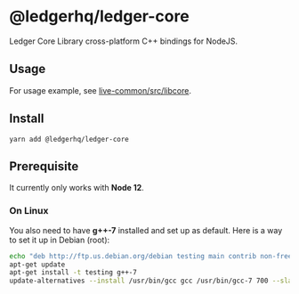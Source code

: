 # @ledgerhq/ledger-core

Ledger Core Library cross-platform C++ bindings for NodeJS.

## Usage

For usage example, see [live-common/src/libcore](https://github.com/LedgerHQ/ledger-live-common/tree/master/src/libcore).

## Install

```
yarn add @ledgerhq/ledger-core
```

## Prerequisite

It currently only works with **Node 12**.

### On Linux

You also need to have **g++-7** installed and set up as default. Here is a way to set it up in Debian (root):

```sh
echo "deb http://ftp.us.debian.org/debian testing main contrib non-free" > /etc/apt/sources.list.d/gcc7.list
apt-get update
apt-get install -t testing g++-7
update-alternatives --install /usr/bin/gcc gcc /usr/bin/gcc-7 700 --slave /usr/bin/g++ g++ /usr/bin/g++-7
```
